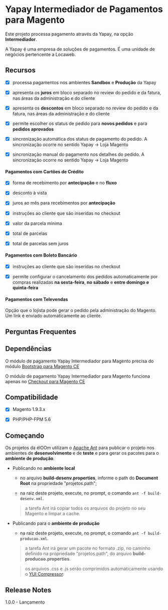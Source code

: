 # Yapay Intermediador de Pagamentos para Magento

Este projeto processa pagamento através da Yapay, na opção **Intermediador**.

A Yapay é uma empresa de soluções de pagamentos. É uma unidade de negócios pertencente a Locaweb.

## Recursos

- [x] processa pagamentos nos ambientes **Sandbox** e **Produção** da Yapay

- [x] apresenta os **juros** em bloco separado no review do pedido e da fatura, nas áreas da administração e do cliente
 
- [x] apresenta os **descontos** em bloco separado no review do pedido e da fatura, nas áreas da administração e do cliente 

- [x] permite escolher os status de pedido para **novos pedidos** e para **pedidos aprovados**

- [x] sincronização automática dos status de pagamento do pedido. A sincronização ocorre no sentido Yapay -> Loja Magento

- [x] sincronização manual do pagamento nos detalhes do pedido. A sincronização ocorre no sentido Yapay -> Loja Magento

#### Pagamentos com **Cartões de Crédito**

- [x] forma de recebimento por **antecipação** e no **fluxo**

- [x] desconto à vista

- [x] juros ao mês para recebimentos por **antecipação**

- [x] instruções ao cliente que são inseridas no checkout

- [x] valor da parcela mínima

- [x] total de parcelas

- [x] total de parcelas sem juros
 
#### Pagamentos com **Boleto Bancário**

- [x] instruções ao cliente que são inseridas no checkout

- [x] permite configurar o cancelamento dos pedidos automaticamente por compras realizadas **na sexta-feira**, **no sábado** e **entre domingo e quinta-feira**

#### Pagamentos com **Televendas**

Opção que o lojísta pode gerar o pedido pela administração do Magento. Um link é enviado automaticamente ao cliente.

## Perguntas Frequentes


## Dependências


O módulo de pagamento Yapay Intermediador para Magento precisa do módulo [Bootstrap para Magento CE](https://github.com/eloom/bootstrap-magento-ce)

O módulo de pagamento Yapay Intermediador para Magento funciona apenas no [Checkout para Magento CE](https://github.com/eloom/checkout-magento-ce)


## Compatibilidade

- [x] Magento 1.9.3.x

- [x] PHP/PHP-FPM 5.6

## Começando

Os projetos da élOOm utilizam o [Apache Ant](https://ant.apache.org/) para publicar o projeto nos ambientes de **desenvolvimento** e de **teste** e para gerar os pacotes para o **ambiente de produção**.

- Publicando no **ambiente local**

	- no arquivo **build-desenv.properties**, informe o path do **Document Root** na propriedade "projetos.path";
	
	- na raiz deste projeto, execute, no prompt, o comando ```ant -f build-desenv.xml```.
	
	
	> a tarefa Ant irá copiar todos os arquivos do projeto no seu Magento e limpar a cache.
	

- Publicando para o **ambiente de produção**

	- na raiz deste projeto, execute, no prompt, o comando ```ant -f build-producao.xml```.
	
	
	> a tarefa Ant irá gerar um pacote no formato .zip, no caminho definido na propriedade "projetos.path", do arquivo **build-producao.properties**.

	> os arquivos .css e .js serão comprimidos automáticamente usando o [YUI Compressor](https://yui.github.io/yuicompressor/).
	
## Release Notes

1.0.0 - Lançamento